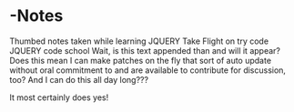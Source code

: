 # -Notes
Thumbed notes taken while learning JQUERY Take Flight on try code JQUERY code school 
Wait, is this text appended than and will it appear? Does this mean I can make patches on the fly that sort of auto update without oral commitment to and are available to contribute for discussion, too? And I can do this all day long???


It most certainly does yes!
